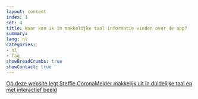 ```yaml
---
layout: content
index: 1
set: 4
title: Waar kan ik in makkelijke taal informatie vinden over de app?
summary: 
lang: nl
categories:
- nl
- faq
showBreadCrumbs: true
showContact: true
---
```

[Op deze website legt Steffie CoronaMelder makkelijk uit in duidelijke taal en met interactief beeld](https://corona.steffie.nl/nl/#!/nl/modules/de-coronamelder-app/60/stap-1.html)
